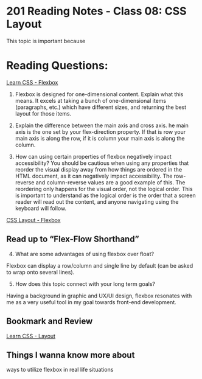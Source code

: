 # 201 Reading Notes - Class 08: CSS Layout
This topic is important because 

# Reading Questions:
[Learn CSS - Flexbox](https://web.dev/learn/css/flexbox/)

1. Flexbox is designed for one-dimensional content. Explain what this means.
It excels at taking a bunch of one-dimensional items (paragraphs, etc.) which have different sizes, and returning the best layout for those items.

2. Explain the difference between the main axis and cross axis.
he main axis is the one set by your flex-direction property. If that is row your main axis is along the row, if it is column your main axis is along the column.

3. How can using certain properties of flexbox negatively impact accessibility?
You should be cautious when using any properties that reorder the visual display away from how things are ordered in the HTML document, as it can negatively impact accessibility. The row-reverse and column-reverse values are a good example of this. The reordering only happens for the visual order, not the logical order. This is important to understand as the logical order is the order that a screen reader will read out the content, and anyone navigating using the keyboard will follow.

[CSS Layout - Flexbox](https://developer.mozilla.org/en-US/docs/Learn/CSS/CSS_layout/Flexbox)

## Read up to “Flex-Flow Shorthand”

  4. What are some advantages of using flexbox over float?

Flexbox can display a row/column and single line by default (can be asked to wrap onto several lines). 

  5. How does this topic connect with your long term goals?

Having a background in graphic and UX/UI design, flexbox resonates with me as a very useful tool in my goal towards front-end development.

## Bookmark and Review
[Learn CSS - Layout](https://web.dev/learn/css/layout/)

## Things I wanna know more about

ways to utilize flexbox in real life situations
